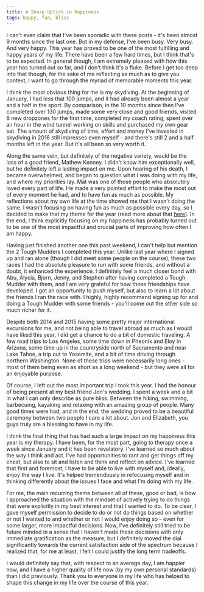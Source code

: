 ```yaml
---
title: A Sharp Uptick in Happiness
tags: happy, fun, bliss
---
```


I can't even claim that I've been sporadic with these posts - it's been almost
9 months since the last one. But in my defense, I've been busy. Very busy. And
very happy. This year has proved to be one of the most fulfilling and happy
years of my life. There have been a few hard times, but I think that's to be
expected. In general though, I am extremely pleased with how this year has
turned out so far, and I don't think it's a fluke. Before I get too deep into
that though, for the sake of me reflecting as much as to give you context, I
want to go through the myriad of memorable moments this year.

I think the most obvious thing for me is my skydiving. At the beginning of
January, I had less that 100 jumps, and it had already been almost a year and a
half in the sport. By comparison, in the 10 months since then I've completed
over 130 jumps, made some very close and good friends, visited 8 new dropzones
for the first time, completed my coach rating, spent over an hour in the wind
tunnel working on skills and purchased my own gear set. The amount of skydiving
of time, effort and money I've invested in skydiving in 2016 still impresses
even myself - and there's still 2 and a half months left in the year. But it's
all been so very worth it.

Along the same vein, but definitely of the negative variety, would be the loss
of a good friend, Mathew Kenney. I didn't know him exceptionally well, but he
definitely left a lasting impact on me. Upon hearing of his death, I became
overwhelmed, and began to question what I was doing with my life, and where my
priorities lay. Mat was one of those people who absolutely loved every part of
life. He made a very pointed effort to make the most out of every moment he
had, and to have fun as much as possible. My reflections about my own life at
the time showed me that I wasn't doing the same. I wasn't focusing on having
fun as much as possible every day, so I decided to make that my theme for the
year (read more about that
[here](http://pcockwell.github.io/blog/2016/01/23/goals-for-2016.html)). In the
end, I think explicitly focusing on my happiness has probably turned out to be
one of the most impactful and crucial parts of improving how often I am happy.

Having just finished another one this past weekend, I can't help but mention
the 2 Tough Mudders I completed this year. Unlike last year where I signed up
and ran alone (though I did meet some people on the course), these two races I
had the absolute pleasure to run with some friends, and without a doubt, it
enhanced the experience. I definitely feel a much closer bond with Abu, Alycia,
Bjorn, Jenny, and Stephen after having completed a Tough Mudder with them, and
I am very grateful for how those friendships have developed. I got an
opportunity to push myself, but also to learn a lot about the friends I ran the
race with. I highly, highly recommend signing up for and doing a Tough Mudder
with some friends - you'll come out the other side so much richer for it.

Despite both 2014 and 2015 having some pretty major international excursions
for me, and not being able to travel abroad as much as I would have liked this
year, I did get a chance to do a bit of domestic traveling. A few road trips to
Los Angeles, some time down in Pheonix and Eloy in Arizona, some time up in the
countryside north of Sacramento and near Lake Tahoe, a trip out to Yosemite,
and a bit of time driving through northern Washington. None of these trips were
necessarily long ones - most of them being even as short as a long weekend -
but they were all for an enjoyable purpose.

Of course, I left out the most important trip I took this year. I had the
honour of being present at my best friend Jon's wedding. I spent a week and a
bit in what I can only describe as pure bliss. Between the hiking, swimming,
barbecuing, kayaking and relaxing with an amazing group of people. Many good
times were had, and in the end, the wedding proved to be a beautiful ceremony
between two people I care a lot about. Jon and Elizabeth, you guys truly are
a blessing to have in my life.

I think the final thing that has had such a large impact on my happiness this
year is my therapy. I have been, for the most part, going to therapy once a
week since January and it has been revelatory. I've learned so much about the
way I think and act. I've had opportunities to rant and get things off my
chest, but also to sit and listen and think and reflect on advice. I've learned
that first and foremost, I have to be able to live with myself and, ideally,
enjoy the way I live. It's helped tremendously in refocusing myself and in
thinking differently about the issues I face and what I'm doing with my life.

For me, the main recurring theme between all of these, good or bad, is how I
approached the situation with the mindset of actively trying to do things that
were explicitly in my best interest and that I wanted to do. To be clear, I
gave myself permission to decide to do or not do things based on whether or not
I wanted to and whether or not I would enjoy doing so - even for some larger,
more impactful decisions. Now, I've definitely still tried to be future minded
in a sense that I haven't made these decisions with only immediate
gratification as the measure, but I definitely moved the dial significantly
towards the current satisfaction side of the spectrum because I realized that,
for me at least, I felt I could justify the long term tradeoffs.

I would definitely say that, with respect to an average day, I am happier now,
and I have a higher quality of life now (by my own personal standards) than I
did previously. Thank you to everyone in my life who has helped to shape this
change in my life over the course of this year.